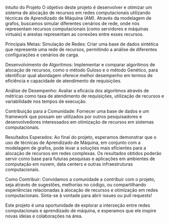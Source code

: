 Intuito do Projeto
O objetivo deste projeto é desenvolver e otimizar um sistema de alocação de recursos em redes computacionais utilizando técnicas de Aprendizado de Máquina (AM). Através da modelagem de grafos, buscamos simular diferentes cenários de rede, onde nós representam recursos computacionais (como servidores e máquinas virtuais) e arestas representam as conexões entre esses recursos.

Principais Metas:
Simulação de Redes: Criar uma base de dados sintética que represente uma rede de recursos, permitindo a análise de diferentes configurações e cenários de carga.

Desenvolvimento de Algoritmos: Implementar e comparar algoritmos de alocação de recursos, como o método Guloso e o método Genético, para identificar qual abordagem oferece melhor desempenho em termos de eficiência e capacidade de atendimento de requisições.

Análise de Desempenho: Avaliar a eficácia dos algoritmos através de métricas como taxa de atendimento de requisições, utilização de recursos e variabilidade nos tempos de execução.

Contribuição para a Comunidade: Fornecer uma base de dados e um framework que possam ser utilizados por outros pesquisadores e desenvolvedores interessados em otimização de recursos em sistemas computacionais.

Resultados Esperados:
Ao final do projeto, esperamos demonstrar que o uso de técnicas de Aprendizado de Máquina, em conjunto com a modelagem de grafos, pode levar a soluções mais eficientes para a alocação de recursos em redes complexas. Os resultados obtidos poderão servir como base para futuras pesquisas e aplicações em ambientes de computação em nuvem, data centers e outras infraestruturas computacionais.

Como Contribuir:
Convidamos a comunidade a contribuir com o projeto, seja através de sugestões, melhorias no código, ou compartilhando experiências relacionadas à alocação de recursos e otimização em redes computacionais. Sinta-se à vontade para abrir issues ou pull requests!

Este projeto é uma oportunidade de explorar a interseção entre redes computacionais e aprendizado de máquina, e esperamos que ele inspire novas ideias e colaborações na área.
